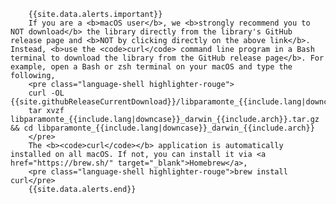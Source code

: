 
        {{site.data.alerts.important}}
        If you are a <b>macOS user</b>, we <b>strongly recommend you to NOT download</b> the library directly from the library's GitHub release page and <b>NOT by clicking directly on the above link</b>. Instead, <b>use the <code>curl</code> command line program in a Bash terminal to download the library from the GitHub release page</b>. For example, open a Bash or zsh terminal on your macOS and type the following,  
        <pre class="language-shell highlighter-rouge">
        curl -OL {{site.githubReleaseCurrentDownload}}/libparamonte_{{include.lang|downcase}}_darwin_{{include.arch}}.tar.gz
        tar xvzf libparamonte_{{include.lang|downcase}}_darwin_{{include.arch}}.tar.gz && cd libparamonte_{{include.lang|downcase}}_darwin_{{include.arch}}
        </pre>
        The <b><code>curl</code></b> application is automatically installed on all macOS. If not, you can install it via <a href="https://brew.sh/" target="_blank">Homebrew</a>,
        <pre class="language-shell highlighter-rouge">brew install curl</pre>
        {{site.data.alerts.end}}
